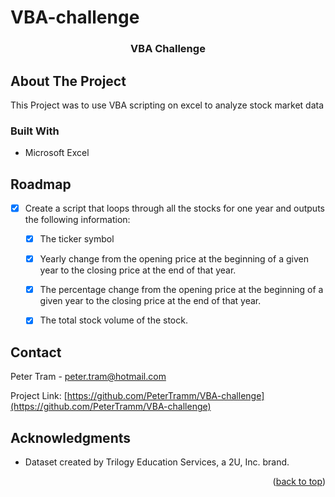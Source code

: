 # VBA-challenge
<!-- Improved compatibility of back to top link: See: https://github.com/othneildrew/Best-README-Template/pull/73 -->
<a name="readme-top"></a>


<h3 align="center">VBA Challenge</h3>

  <p align="center">
  </p>

<!-- ABOUT THE PROJECT -->
## About The Project

This Project was to use VBA scripting on excel to analyze stock market data 

### Built With

* Microsoft Excel


<!-- ROADMAP -->
## Roadmap

- [x] Create a script that loops through all the stocks for one year and outputs the following information:

    - [x] The ticker symbol

    - [x] Yearly change from the opening price at the beginning of a given year to the closing price at the end of that year.

    - [x] The percentage change from the opening price at the beginning of a given year to the closing price at the end of that year.

    - [x] The total stock volume of the stock.



<!-- CONTACT -->
## Contact

Peter Tram  - peter.tram@hotmail.com

Project Link: [https://github.com/PeterTramm/VBA-challenge](https://github.com/PeterTramm/VBA-challenge)




<!-- ACKNOWLEDGMENTS -->
## Acknowledgments

* Dataset created by Trilogy Education Services, a 2U, Inc. brand.

<p align="right">(<a href="#readme-top">back to top</a>)</p>
